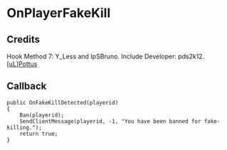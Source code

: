 OnPlayerFakeKill
============

## Credits ##
Hook Method 7: Y_Less and IpSBruno.
Include Developer: pds2k12.
[[uL]Pottus](http://forum.sa-mp.com/showthread.php?t=102865)

## Callback ##
	
	public OnFakeKillDetected(playerid)
	{
		Ban(playerid);
		SendClientMessage(playerid, -1, "You have been banned for fake-killing.");
		return true;
	}
